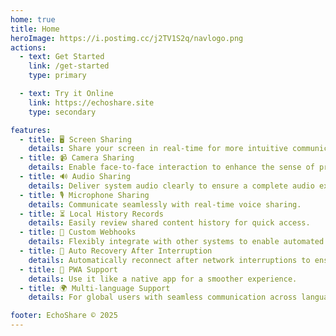 ```yaml
---
home: true
title: Home
heroImage: https://i.postimg.cc/j2TV1S2q/navlogo.png
actions:
  - text: Get Started
    link: /get-started
    type: primary

  - text: Try it Online
    link: https://echoshare.site
    type: secondary

features:
  - title: 🖥️ Screen Sharing
    details: Share your screen in real-time for more intuitive communication.
  - title: 📹 Camera Sharing
    details: Enable face-to-face interaction to enhance the sense of presence in remote collaboration.
  - title: 🔊 Audio Sharing
    details: Deliver system audio clearly to ensure a complete audio experience.
  - title: 🎙️ Microphone Sharing
    details: Communicate seamlessly with real-time voice sharing.
  - title: ⏳ Local History Records
    details: Easily review shared content history for quick access.
  - title: 🔗 Custom Webhooks
    details: Flexibly integrate with other systems to enable automated workflows.
  - title: 🔄 Auto Recovery After Interruption
    details: Automatically reconnect after network interruptions to ensure continuous sharing.
  - title: 📱 PWA Support
    details: Use it like a native app for a smoother experience.
  - title: 🌍 Multi-language Support
    details: For global users with seamless communication across languages.

footer: EchoShare © 2025
---
```

